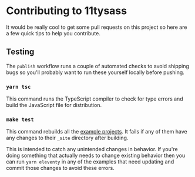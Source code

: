 Contributing to 11tysass
========================

It would be really cool to get some pull requests on this project so here are a
few quick tips to help you contribute.

## Testing

The `publish` workflow runs a couple of automated checks to avoid shipping bugs
so you'll probably want to run these yourself locally before pushing.

### `yarn tsc`

This command runs the TypeScript compiler to check for type errors and build
the JavaScript file for distribution.

### `make test`

This command rebuilds all the [example projects][examples]. It fails if any of
them have any changes to their `_site` directory after building.

This is intended to catch any unintended changes in behavior. If you're doing
something that actually needs to change existing behavior then you can run
`yarn eleventy` in any of the examples that need updating and commit those
changes to avoid these errors.

[examples]: https://github.com/henrycatalinismith/11tysass/tree/trunk/examples
